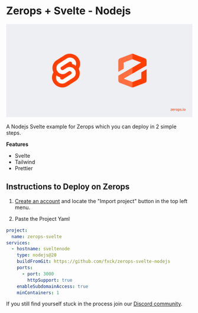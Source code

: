 # Zerops + Svelte - Nodejs

![Header Image](/header.png)

A Nodejs Svelte example for Zerops which you can deploy in 2 simple steps.

**Features**

- Svelte
- Tailwind
- Prettier

## Instructions to Deploy on Zerops

1. [Create an account](https://app.zerops.io/registration) and locate the "Import project" button in the top left menu.

2. Paste the Project Yaml

```yaml
project:
  name: zerops-svelte
services:
  - hostname: sveltenode
    type: nodejs@20
    buildFromGit: https://github.com/fxck/zerops-svelte-nodejs
    ports:
      - port: 3000
        httpSupport: true
    enableSubdomainAccess: true
    minContainers: 1
```

If you still find yourself stuck in the process join our [Discord community](https://discord.gg/5ptAqtpyvh).
